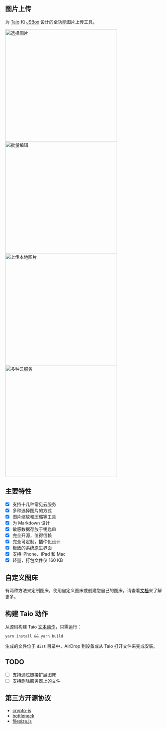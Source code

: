 ## 图片上传

为 [Taio](https://taio.app/cn/) 和 [JSBox](https://docs.xteko.com) 设计的全功能图片上传工具。

<img src="https://github.com/cyanzhong/Image-Uploader/raw/main/screenshots/IMG_1.PNG" width="360" alt="选择图片"/>

<img src="https://github.com/cyanzhong/Image-Uploader/raw/main/screenshots/IMG_2.PNG" width="360" alt="批量编辑"/>

<img src="https://github.com/cyanzhong/Image-Uploader/raw/main/screenshots/IMG_3.PNG" width="360" alt="上传本地图片"/>

<img src="https://github.com/cyanzhong/Image-Uploader/raw/main/screenshots/IMG_4.PNG" width="360" alt="多种云服务"/>

## 主要特性

- [x] 支持十几种常见云服务
- [x] 多种选择图片的方式
- [x] 图片缩放和压缩等工具
- [x] 为 Markdown 设计
- [x] 敏感数据存放于钥匙串
- [x] 完全开源，值得信赖
- [x] 完全可定制，插件化设计
- [x] 极致的系统原生界面
- [x] 支持 iPhone、iPad 和 Mac
- [x] 轻量，打包文件仅 160 KB

## 自定义图床

有两种方法来定制图床，使用自定义图床或创建您自己的图床，请查看[文档](https://github.com/cyanzhong/Image-Uploader/blob/main/DOCS_CN.md)来了解更多。

## 构建 Taio 动作

从源码构建 Taio [文本动作](https://docs.taio.app/#/cn/quick-start/actions)，只需运行：

```
yarn install && yarn build
```

生成的文件位于 `dist` 目录中，AirDrop 到设备或从 Taio 打开文件来完成安装。

## TODO

- [ ] 支持通过链接扩展图床
- [ ] 支持删除服务器上的文件

## 第三方开源协议

- [crypto-js](https://github.com/brix/crypto-js/blob/develop/LICENSE)
- [bottleneck](https://github.com/SGrondin/bottleneck/blob/master/LICENSE)
- [filesize.js](https://github.com/avoidwork/filesize.js/blob/master/LICENSE)